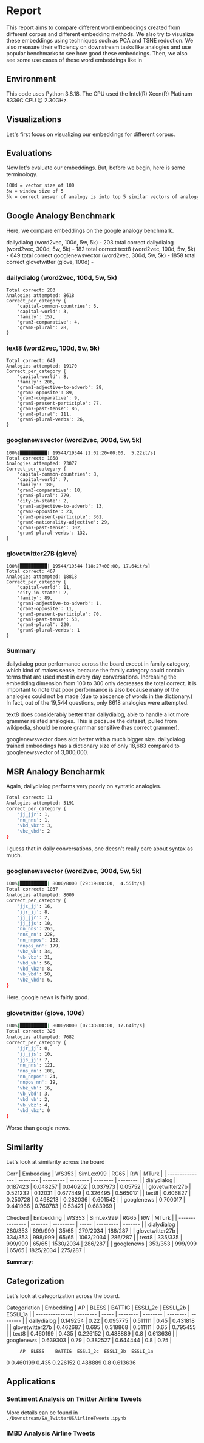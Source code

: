 # Report
This report aims to compare different word embeddings created from different corpus and different embedding methods. We also try to visualize these embeddings using techniques such as PCA and TSNE reduction. We also measure their efficiency on downstream tasks like analogies and use popular benchmarks to see how good these embeddings. Then, we also see some use cases of these word embeddings like in 

## Environment
This code uses Python 3.8.18. The CPU used the Intel(R) Xeon(R) Platinum 8336C CPU @ 2.30GHz.

## Visualizations
Let's first focus on visualizing our embeddings for different corpus.

## Evaluations
Now let's evaluate our embeddings. But, before we begin, here is some terminology.
```sh
100d = vector size of 100
5w = window size of 5
5k = correct answer of analogy is into top 5 similar vectors of analogy
```

##  Google Analogy Benchmark
Here, we compare embeddings on the google analogy benchmark.

dailydialog (word2vec, 100d, 5w, 5k) - 203 total correct
dailydialog (word2vec, 300d, 5w, 5k) - 182 total correct
text8 (word2vec, 100d, 5w, 5k) - 649 total correct
googlenewsvector (word2vec, 300d, 5w, 5k) - 1858 total correct
glovetwitter (glove, 100d) - 

### dailydialog (word2vec, 100d, 5w, 5k)
```shell
Total correct: 203
Analogies attempted: 8618
Correct_per_category {
    'capital-common-countries': 6,
    'capital-world': 3, 
    'family': 157, 
    'gram3-comparative': 4, 
    'gram8-plural': 28,
}
```

### text8 (word2vec, 100d, 5w, 5k)
```shell
Total correct: 649
Analogies attempted: 19170
Correct_per_category {
    'capital-world': 8, 
    'family': 206, 
    'gram1-adjective-to-adverb': 28, 
    'gram2-opposite': 89, 
    'gram3-comparative': 9,
    'gram5-present-participle': 77, 
    'gram7-past-tense': 86, 
    'gram8-plural': 111, 
    'gram9-plural-verbs': 26,
}
```

### googlenewsvector (word2vec, 300d, 5w, 5k) 
```shell
100%|██████████| 19544/19544 [1:02:20<00:00,  5.22it/s]
Total correct: 1858
Analogies attempted: 23077
Correct_per_category {
    'capital-common-countries': 8, 
    'capital-world': 7, 
    'family': 180, 
    'gram3-comparative': 10, 
    'gram8-plural': 779, 
    'city-in-state': 2, 
    'gram1-adjective-to-adverb': 13, 
    'gram2-opposite': 23, 
    'gram5-present-participle': 361, 
    'gram6-nationality-adjective': 29, 
    'gram7-past-tense': 302, 
    'gram9-plural-verbs': 132,
}
```

### glovetwitter27B (glove)
```shell
100%|██████████| 19544/19544 [18:27<00:00, 17.64it/s] 
Total correct: 467
Analogies attempted: 18818
Correct_per_category {
    'capital-world': 11, 
    'city-in-state': 2, 
    'family': 89, 
    'gram1-adjective-to-adverb': 1, 
    'gram2-opposite': 11, 
    'gram5-present-participle': 70, 
    'gram7-past-tense': 53, 
    'gram8-plural': 220, 
    'gram9-plural-verbs': 1
}
```
### Summary
dailydialog poor performance across the board except in family category, which kind of makes sense, because the family category could contain terms that are used most in every day conversations. Increasing the embedding dimension from 100 to 300 only decreases the total correct. It is important to note that poor performance is also because many of the analogies could not be made (due to abscence of words in the dictionary.) In fact, out of the 19,544 questions, only 8618 analogies were attempted.

text8 does considerably better than dailydialog, able to handle a lot more grammer related analogies. This is pecause the dataset, pulled from wikipedia, should be more grammar sensitive (has correct grammer).

googlenewsvector does alot better with a much bigger size. dailydialog trained embeddings has a dictionary size of only 18,683 compared to googlenewsvector of 3,000,000.


## MSR Analogy Bencharmk
Again, dailydialog performs very poorly on syntatic analogies.

```sh
Total correct: 11
Analogies attempted: 5191
Correct_per_category {
    'jj_jjr': 1, 
    'nn_nns': 1, 
    'vbd_vbz': 3, 
    'vbz_vbd': 2
}
```
I guess that in daily conversations, one deesn't really care about syntax as much.

### googlenewsvector (word2vec, 300d, 5w, 5k)
```sh
100%|██████████| 8000/8000 [29:19<00:00,  4.55it/s]
Total correct: 1037
Analogies attempted: 8000
Correct_per_category {
    'jjs_jj': 16, 
    'jjr_jj': 8, 
    'jj_jjr': 2, 
    'jj_jjs': 10, 
    'nn_nns': 263, 
    'nns_nn': 228, 
    'nn_nnpos': 132, 
    'nnpos_nn': 179, 
    'vbz_vb': 34,
    'vb_vbz': 31, 
    'vbd_vb': 56, 
    'vbd_vbz': 8, 
    'vb_vbd': 50,
    'vbz_vbd': 6,
}
```

Here, google news is fairly good.

### glovetwitter (glove, 100d)
```sh
100%|██████████| 8000/8000 [07:33<00:00, 17.64it/s] 
Total correct: 326
Analogies attempted: 7682
Correct_per_category {
    'jjr_jj': 0, 
    'jj_jjs': 10, 
    'jjs_jj': 7, 
    'nn_nns': 121,
    'nns_nn': 108, 
    'nn_nnpos': 24, 
    'nnpos_nn': 19, 
    'vbz_vb': 16, 
    'vb_vbd': 3, 
    'vbd_vb': 2, 
    'vb_vbz': 4, 
    'vbd_vbz': 0
}
```

Worse than google news.


## Similarity
Let's look at similarity across the board

Corr
| Embedding       | WS353    | SimLex999 | RG65     | RW       | MTurk    |
| --------------- | -------- | --------- | -------- | -------- | -------- |
| dialydialog     | 0.187423 | 0.048257  | 0.040202 | 0.037973 | 0.05752  |
| glovetwitter27b | 0.521232 | 0.12031   | 0.677449 | 0.326495 | 0.565017 |
| text8           | 0.606827 | 0.250728  | 0.498213 | 0.282036 | 0.601542 |
| googlenews      | 0.700017 | 0.441966  | 0.760783 | 0.53421  | 0.683969 |


Checked
| Embedding       | WS353   | SimLex999 | RG65  | RW        | MTurk   |
| --------------- | ------- | --------- | ----- | --------- | ------- |
| dialydialog     | 280/353 | 899/999   | 35/65 | 279/2034  | 186/287 |
| glovetwitter27b | 334/353 | 998/999   | 65/65 | 1063/2034 | 286/287 |
| text8           | 335/335 | 999/999   | 65/65 | 1530/2034 | 286/287 |
| googlenews      | 353/353 | 999/999   | 65/65 | 1825/2034 | 275/287 |

**Summary**: 

## Categorization
Let's look at categorization across the board.

Categoriation
| Embedding       | AP       | BLESS | BATTIG   | ESSLI_2c | ESSLI_2b | ESSLI_1a |
| --------------- | -------- | ----- | -------- | -------- | -------- | -------- |
| dailydialog     | 0.149254 | 0.22  | 0.095775 | 0.511111 | 0.45     | 0.431818 |
| glovetwitter27b | 0.462687 | 0.695 | 0.318868 | 0.511111 | 0.65     | 0.795455 |
| text8           | 0.460199 | 0.435 | 0.226152 | 0.488889 | 0.8      | 0.613636 |
| googlenews      | 0.639303 | 0.79  | 0.382527 | 0.644444 | 0.8      | 0.75     |

         AP  BLESS    BATTIG  ESSLI_2c  ESSLI_2b  ESSLI_1a
0  0.460199  0.435  0.226152  0.488889       0.8  0.613636
## Applications

### Sentiment Analysis on Twitter Airline Tweets
More details can be found in `./Downstream/SA_TwitterUSAirlineTweets.ipynb`

### IMBD Analysis Airline Tweets